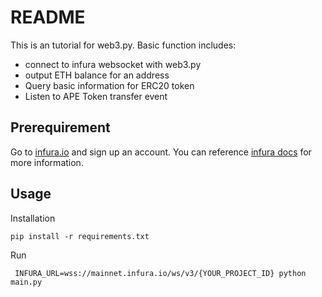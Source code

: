 # README

This is an tutorial for web3.py. Basic function includes:

* connect to infura websocket with web3.py
* output ETH balance for an address
* Query basic information for ERC20 token
* Listen to APE Token transfer event 

## Prerequirement

Go to [infura.io](https://infura.io/) and sign up an account. You can reference [infura docs](https://docs.infura.io/infura/getting-started) for more information.

## Usage

Installation

`pip install -r requirements.txt`

Run

` INFURA_URL=wss://mainnet.infura.io/ws/v3/{YOUR_PROJECT_ID} python main.py`

